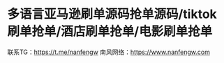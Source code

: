 # 多语言亚马逊刷单源码抢单源码/tiktok刷单抢单/酒店刷单抢单/电影刷单抢单
 
   联系TG：https://t.me/nanfengw
南风网络：https://www.nanfengw.com
